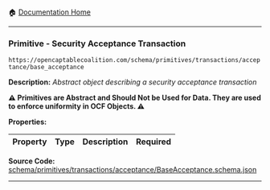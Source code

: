 :house: [Documentation Home](/README.md)

---

### Primitive - Security Acceptance Transaction

`https://opencaptablecoalition.com/schema/primitives/transactions/acceptance/base_acceptance`

**Description:** _Abstract object describing a security acceptance transaction_

**:warning: Primitives are Abstract and Should Not be Used for Data. They are used to enforce uniformity in OCF Objects. :warning:**

**Properties:**

| Property | Type | Description | Required |
| -------- | ---- | ----------- | -------- |

**Source Code:** [schema/primitives/transactions/acceptance/BaseAcceptance.schema.json](/schema/primitives/transactions/acceptance/BaseAcceptance.schema.json)

---
